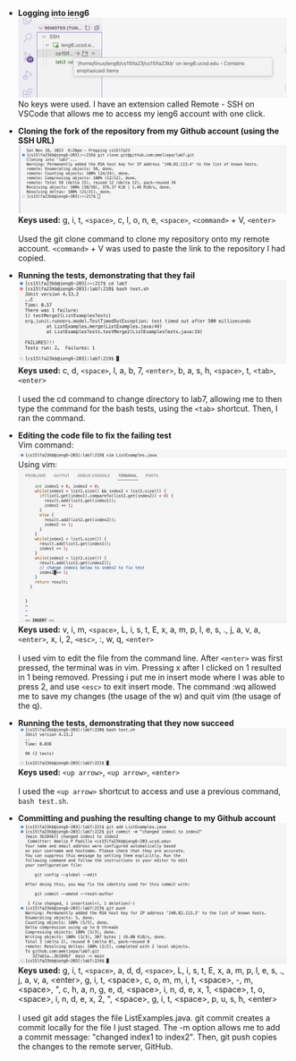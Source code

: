 - **Logging into ieng6** <br />
![Image](7-login.png)
No keys were used. I have an extension called Remote - SSH on VSCode that allows me to access my ieng6 account with one click.

- **Cloning the fork of the repository from my Github account (using the SSH URL)** <br />
![Image](7-cloning.png)
**Keys used:** g, i, t, `<space>`, c, l, o, n, e, `<space>`, `<command>` + V, `<enter>` <br /> <br />
Used the git clone command to clone my repository onto my remote account. `<command>` + V was used to paste the link to the repository I had copied.  <br />

- **Running the tests, demonstrating that they fail** <br />
![Image](7-runtests.png)
**Keys used:** c, d, `<space>`, l, a, b, 7, `<enter>`, b, a, s, h, `<space>`, t, `<tab>`, `<enter>` <br /> <br />
I used the cd command to change directory to lab7, allowing me to then type the command for the bash tests, using the `<tab>` shortcut. Then, I ran the command. <br />

- **Editing the code file to fix the failing test** <br />
Vim command:
![Image](7-vimcommand.png)
Using vim:
![Image](7-insidevim.png)
**Keys used:** v, i, m, `<space>`, L, i, s, t, E, x, a, m, p, l, e, s, ., j, a, v, a, `<enter>`, x, i, 2, `<esc>`, :, w, q, `<enter>` <br /> <br />
I used vim to edit the file from the command line. After `<enter>` was first pressed, the terminal was in vim. Pressing x after I clicked on 1 resulted in 1 being removed. Pressing i put me in insert mode where I was able to press 2, and use `<esc>` to exit insert mode. The command :wq allowed me to save my changes (the usage of the w) and quit vim (the usage of the q). <br />

- **Running the tests, demonstrating that they now succeed** <br />
![Image](7-runagain.png)
**Keys used:** `<up arrow>`,  `<up arrow>`, `<enter>` <br /> <br />
I used the `<up arrow>` shortcut to access and use a previous command, `bash test.sh`.<br />

- **Committing and pushing the resulting change to my Github account** <br />
![Image](7-committing.png)
**Keys used:** g, i, t, `<space>`, a, d, d, `<space>`, L, i, s, t, E, x, a, m, p, l, e, s, ., j, a, v, a, \<enter>, g, i, t, \<space>, c, o, m, m, i, t, \<space>, -, m, \<space>, ", c, h, a, n, g, e, d, \<space>, i, n, d, e, x, 1, \<space>, t, o, \<space>, i, n, d, e, x, 2, ", \<space>, g, i, t, \<space>, p, u, s, h, \<enter> <br /> <br />
I used git add stages the file ListExamples.java. git commit creates a commit locally for the file I just staged. The -m option allows me to add a commit message: "changed index1 to index2". Then, git push copies the changes to the remote server, GitHub.
